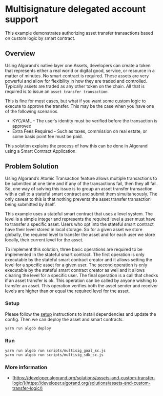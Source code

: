 # Multisignature delegated account support

This example demonstrates authorizing asset transfer transactions based on custom logic by smart contract.

## Overview

Using Algorand’s native layer one Assets, developers can create a token that represents either a real world or digital good, service, or resource in a matter of minutes. No smart contract is required. These assets are very powerful and allow for flexibility in how they are traded and controlled. Typically assets are traded as any other token on the chain. All that is required is to issue an `asset transfer transaction`.

This is fine for most cases, but what if you want some custom logic to execute to approve the transfer. This may be the case when you have one of the following scenarios.

- KYC/AML - The user’s identity must be verified before the transaction is approved
- Extra Fees Required - Such as taxes, commission on real estate, or some basis point fee must be paid.

This solution explains the process of how this can be done in Algorand using a Smart Contract Application.

## Problem Solution

Using Algorand’s Atomic Transaction feature allows multiple transactions to be submitted at one time and if any of the transactions fail, then they all fail. So, one way of solving this issue is to group an asset transfer transaction with a call to a stateful smart contract and submit them simultaneously. The only caveat to this is that nothing prevents the asset transfer transaction being submitted by itself.

This example uses a stateful smart contract that uses a level system. The level is a simple integer and represents the required level a user must have to transfer a specific asset. Users who opt into the stateful smart contract have their level stored in local storage. So for a given asset we store globally, the required level to transfer the asset and for each user we store locally, their current level for the asset.

To implement this solution, three basic operations are required to be implemented in the stateful smart contract. The first operation is only executable by the stateful smart contract creator and it allows setting the level for a specific asset for a given user. The second operation is only executable by the stateful smart contract creator as well and it allows clearing the level for a specific user. The final operation is a call that checks if an asset transfer is ok. This operation can be called by anyone wishing to transfer an asset. This operation verifies both the asset sender and receiver levels are higher than or equal the required level for the asset.


### Setup

Please follow the [setup](../README.md) instructions to install dependencies and update the config. Then we can deploy the asset and smart contracts.

```
yarn run algob deploy
```


### Run
```
yarn run algob run scripts/multisig_goal_sc.js
yarn run algob run scripts/multisig_sdk_sc.js
```

### More information


+ [https://developer.algorand.org/solutions/assets-and-custom-transfer-logic/](https://developer.algorand.org/solutions/assets-and-custom-transfer-logic/)
